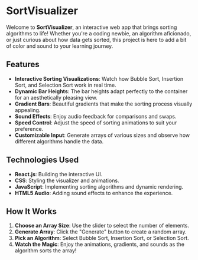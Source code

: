 # SortVisualizer

Welcome to **SortVisualizer**, an interactive web app that brings sorting algorithms to life! Whether you're a coding newbie, an algorithm aficionado, or just curious about how data gets sorted, this project is here to add a bit of color and sound to your learning journey.

## Features
- **Interactive Sorting Visualizations**: Watch how Bubble Sort, Insertion Sort, and Selection Sort work in real time.
- **Dynamic Bar Heights**: The bar heights adapt perfectly to the container for an aesthetically pleasing view.
- **Gradient Bars**: Beautiful gradients that make the sorting process visually appealing.
- **Sound Effects**: Enjoy audio feedback for comparisons and swaps.
- **Speed Control**: Adjust the speed of sorting animations to suit your preference.
- **Customizable Input**: Generate arrays of various sizes and observe how different algorithms handle the data.

## Technologies Used
- **React.js**: Building the interactive UI.
- **CSS**: Styling the visualizer and animations.
- **JavaScript**: Implementing sorting algorithms and dynamic rendering.
- **HTML5 Audio**: Adding sound effects to enhance the experience.

## How It Works
1. **Choose an Array Size**: Use the slider to select the number of elements.
2. **Generate Array**: Click the "Generate" button to create a random array.
3. **Pick an Algorithm**: Select Bubble Sort, Insertion Sort, or Selection Sort.
4. **Watch the Magic**: Enjoy the animations, gradients, and sounds as the algorithm sorts the array!
